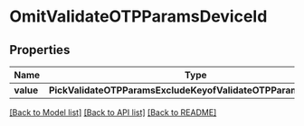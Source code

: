 # OmitValidateOTPParamsDeviceId


## Properties
Name | Type | Description | Notes
------------ | ------------- | ------------- | -------------
**value** | **PickValidateOTPParamsExcludeKeyofValidateOTPParamsDeviceId** |  | 

[[Back to Model list]](../README.md#documentation-for-models) [[Back to API list]](../README.md#documentation-for-api-endpoints) [[Back to README]](../README.md)


